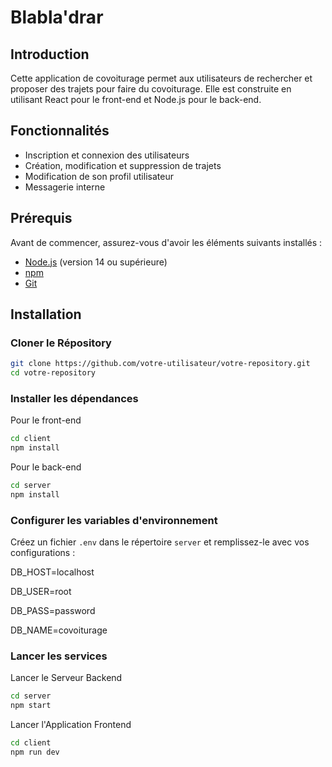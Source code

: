 # Blabla'drar

## Introduction
Cette application de covoiturage permet aux utilisateurs de rechercher et proposer des trajets pour faire du covoiturage. Elle est construite en utilisant React pour le front-end et Node.js pour le back-end.

## Fonctionnalités 
- Inscription et connexion des utilisateurs
- Création, modification et suppression de trajets
- Modification de son profil utilisateur
- Messagerie interne

## Prérequis 

Avant de commencer, assurez-vous d'avoir les éléments suivants installés :
- [Node.js](http://nodejs.org/) (version 14 ou supérieure)
- [npm](https://www.npmjs.com/)
- [Git](https://git-scm.com/)

## Installation

### Cloner le Répository

```bash
git clone https://github.com/votre-utilisateur/votre-repository.git
cd votre-repository
```

### Installer les dépendances
Pour le front-end
```bash
cd client
npm install
```

Pour le back-end
```bash
cd server
npm install
```
### Configurer les variables d'environnement
Créez un fichier `.env` dans le répertoire `server` et remplissez-le avec vos configurations : 

DB_HOST=localhost

DB_USER=root

DB_PASS=password

DB_NAME=covoiturage

### Lancer les services
Lancer le Serveur Backend
```bash
cd server
npm start
```

Lancer l'Application Frontend
```bash
cd client
npm run dev

